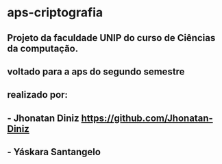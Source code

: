 # aps-criptografia

## Projeto da faculdade UNIP do curso de Ciências da computação.

## voltado para a aps do segundo semestre

## realizado por:

## - Jhonatan Diniz https://github.com/Jhonatan-Diniz

## - Yáskara Santangelo
